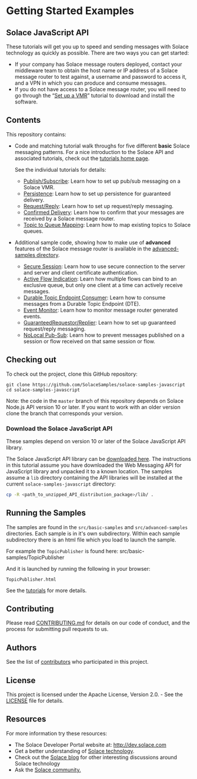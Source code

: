 # Getting Started Examples

## Solace JavaScript API

These tutorials will get you up to speed and sending messages with Solace technology as quickly as possible. There are two ways you can get started:

- If your company has Solace message routers deployed, contact your middleware team to obtain the host name or IP address of a Solace message router to test against, a username and password to access it, and a VPN in which you can produce and consume messages.
- If you do not have access to a Solace message router, you will need to go through the “[Set up a VMR](http://docs.solace.com/Solace-VMR-Set-Up/Setting-Up-VMRs.htm)” tutorial to download and install the software.

## Contents

This repository contains:

* Code and matching tutorial walk throughs for five different **basic** Solace messaging patterns. For a nice introduction to the Solace API and associated tutorials, check out the [tutorials home page](https://solacesamples.github.io/solace-samples-javascript/).

    See the individual tutorials for details:

    - [Publish/Subscribe](https://solacesamples.github.io/solace-samples-javascript/publish-subscribe): Learn how to set up pub/sub messaging on a Solace VMR.
    - [Persistence](https://solacesamples.github.io/solace-samples-javascript/persistence-with-queues): Learn how to set up persistence for guaranteed delivery.
    - [Request/Reply](https://solacesamples.github.io/solace-samples-javascript/request-reply): Learn how to set up request/reply messaging.
    - [Confirmed Delivery](https://solacesamples.github.io/solace-samples-javascript/confirmed-delivery): Learn how to confirm that your messages are received by a Solace message router.
    - [Topic to Queue Mapping](https://solacesamples.github.io/solace-samples-javascript/topic-to-queue-mapping): Learn how to map existing topics to Solace queues.

* Additional sample code, showing how to make use of **advanced** features of the Solace message router is available in the [advanced-samples directory](https://github.com/SolaceSamples/solace-samples-javascript/tree/master/src/advanced-samples).

    - [Secure Session](https://github.com/SolaceSamples/solace-samples-javascript/tree/master/src/advanced-samples): Learn how to use secure connection to the server and server and client certificate authentication.
    - [Active Flow Indication](https://github.com/SolaceSamples/solace-samples-javascript/tree/master/src/advanced-samples): Learn how multiple flows can bind to an exclusive queue, but only one client at a time can actively receive messages.
    - [Durable Topic Endpoint Consumer](https://github.com/SolaceSamples/solace-samples-javascript/tree/master/src/advanced-samples): Learn how to consume messages from a Durable Topic Endpoint (DTE).
    - [Event Monitor](https://github.com/SolaceSamples/solace-samples-javascript/tree/master/src/advanced-samples): Learn how to monitor message router generated events.
    - [GuaranteedRequestor/Replier](https://github.com/SolaceSamples/solace-samples-javascript/tree/master/src/advanced-samples): Learn how to set up guaranteed request/reply messaging.
    - [NoLocal Pub-Sub](https://github.com/SolaceSamples/solace-samples-javascript/tree/master/src/advanced-samples): Learn how to prevent messages published on a session or flow received on that same session or flow.

## Checking out

To check out the project, clone this GitHub repository:

```
git clone https://github.com/SolaceSamples/solace-samples-javascript
cd solace-samples-javascript
```
 
Note: the code in the `master` branch of this repository depends on Solace Node.js API version 10 or later. If you want to work with an older version clone the branch that corresponds your version.
    
### Download the Solace JavaScript API

These samples depend on version 10 or later of the Solace JavaScript API library.

The Solace JavaScript API library can be [downloaded here](http://dev.solace.com/downloads/).  The instructions in this tutorial assume you have downloaded the Web Messaging API for JavaScript library and unpacked it to a known location. The samples assume a  `lib` directory containing the API libraries will be installed at the current `solace-samples-javascript` directory:

```bash
cp -R <path_to_unzipped_API_distribution_package>/lib/ .
```

## Running the Samples

The samples are found in the `src/basic-samples` and `src/advanced-samples` directories. Each sample is in it's own subdirectory. Within each sample subdirectory there is an html file which you load to launch the sample.

For example the `TopicPublisher` is found here:
    src/basic-samples/TopicPublisher

And it is launched by running the following in your browser:

    TopicPublisher.html

See the [tutorials](https://solacesamples.github.io/solace-samples-javascript/) for more details.

## Contributing

Please read [CONTRIBUTING.md](CONTRIBUTING.md) for details on our code of conduct, and the process for submitting pull requests to us.

## Authors

See the list of [contributors](https://github.com/SolaceSamples/solace-samples-javascript/contributors) who participated in this project.

## License

This project is licensed under the Apache License, Version 2.0. - See the [LICENSE](LICENSE) file for details.

## Resources

For more information try these resources:

- The Solace Developer Portal website at: http://dev.solace.com
- Get a better understanding of [Solace technology](http://dev.solace.com/tech/).
- Check out the [Solace blog](http://dev.solace.com/blog/) for other interesting discussions around Solace technology
- Ask the [Solace community.](http://dev.solace.com/community/)
